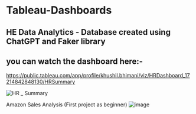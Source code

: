 # Tableau-Dashboards
## HE Data Analytics - Database created using ChatGPT and Faker library
## you can watch the dashboard here:- 
https://public.tableau.com/app/profile/khushil.bhimani/viz/HRDashboard_17214842848130/HRSummary

![HR _ Summary](https://github.com/user-attachments/assets/d5f9ffd7-2050-4730-8875-178369a801b8)

Amazon Sales Analysis (First project as beginner) 
![image](https://github.com/KhushilBhimani2004/Tableau-Dashboards/assets/69694471/2ce1680e-6a98-4294-b51e-6493e82602af)
